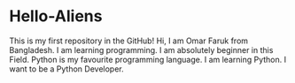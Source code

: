 # Hello-Aliens
This is my first repository in the GitHub!
Hi, I am Omar Faruk from Bangladesh. I am learning programming. I am absolutely beginner in this Field.
Python is my favourite programming language. I am learning Python. I want to be a Python Developer.
